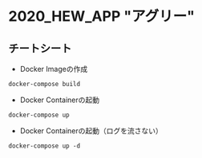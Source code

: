 # 2020_HEW_APP "アグリー"

## チートシート
- Docker Imageの作成
```
docker-compose build
```
- Docker Containerの起動
```
docker-compose up
```
- Docker Containerの起動（ログを流さない）
```
docker-compose up -d
```
